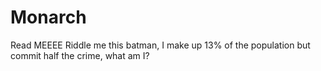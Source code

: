 # Monarch
Read MEEEE
Riddle me this batman, I make up 13% of the population but commit half the crime, what am I?
